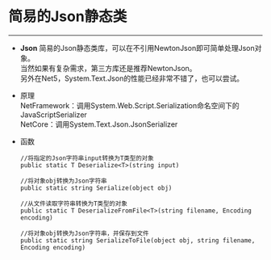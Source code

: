 #  简易的Json静态类
---
-  **Json** 
  简易的Json静态类库，可以在不引用NewtonJson即可简单处理Json对象。  
  当然如果有复杂需求，第三方库还是推荐NewtonJson。  
  另外在Net5，System.Text.Json的性能已经非常不错了，也可以尝试。  

- 原理  
  NetFramework：调用System.Web.Script.Serialization命名空间下的JavaScriptSerializer  
  NetCore：调用System.Text.Json.JsonSerializer  

- 函数  
  ~~~ 
  //将指定的Json字符串input转换为T类型的对象
  public static T Deserialize<T>(string input) 
    
  //将对象obj转换为Json字符串  
  public static string Serialize(object obj)  
  
  //从文件读取字符串转换为T类型的对象    
  public static T DeserializeFromFile<T>(string filename, Encoding encoding)  
  
  //将对象obj转换为Json字符串，并保存到文件  
  public static string SerializeToFile(object obj, string filename, Encoding encoding)  
  ~~~
  
  
  
  
